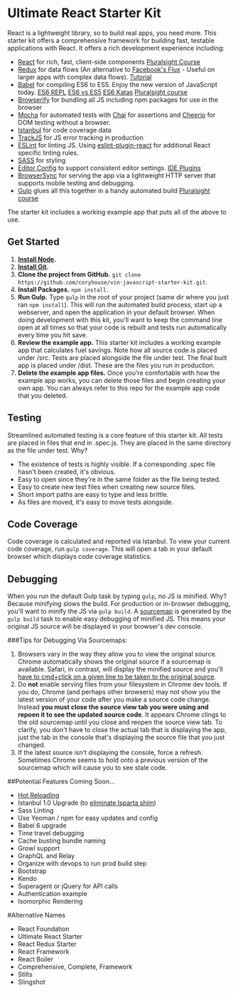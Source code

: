 # Ultimate React Starter Kit
React is a lightweight library, so to build real apps, you need more. This starter kit offers a comprehensive framework for building fast, testable applications with React. It offers a rich development experience including:

* [React](https://facebook.github.io/react/) for rich, fast, client-side components  [Pluralsight Course](https://app.pluralsight.com/library/courses/react-flux-building-applications/table-of-contents)  
* [Redux](http://redux.js.org) for data flows (An alternative to [Facebook's Flux](https://facebook.github.io/flux/docs/overview.html) - Useful on larger apps with complex data flows). [Tutorial](https://egghead.io/series/getting-started-with-redux)  
* [Babel](http://babeljs.io) for compiling ES6 to ES5. Enjoy the new version of JavaScript today. [ES6 REPL](https://babeljs.io/repl/) [ES6 vs ES5](http://es6-features.org) [ES6 Katas](http://es6katas.org) [Pluralsight course](http://www.pluralsight.com/courses/javascript-fundamentals-es6)  
* [Browserify](http://browserify.org/) for bundling all JS including npm packages for use in the browser  
* [Mocha](http://mochajs.org) for automated tests with [Chai](http://chaijs.com/) for assertions and [Cheerio](https://www.npmjs.com/package/cheerio) for DOM testing without a browser.
* [Istanbul](https://github.com/gotwarlost/istanbul) for code coverage data
* [TrackJS](http://trackjs.com) for JS error tracking in production  
* [ESLint](http://eslint.org/) for linting JS. Using [eslint-plugin-react](https://github.com/yannickcr/eslint-plugin-react) for additional React specific linting rules.
* [SASS](http://sass-lang.com/) for styling  
* [Editor Config](http://editorconfig.org) to support consistent editor settings. [IDE Plugins](http://editorconfig.org/#download)
* [BrowserSync](http://www.browsersync.com) for serving the app via a lightweight HTTP server that supports mobile testing and debugging.
* [Gulp](http://gulpjs.com) glues all this together in a handy automated build [Pluralsight course](https://app.pluralsight.com/library/courses/javascript-build-automation-gulpjs)  

The starter kit includes a working example app that puts all of the above to use.

## Get Started
1. **[Install Node](https://nodejs.org).**
2. **[Install Git](https://git-scm.com/downloads).**
3. **Clone the project from GitHub.**  `git clone https://github.com/coryhouse/vin-javascript-starter-kit.git`.
4. **Install Packages.** `npm install`. 
5. **Run Gulp.** Type `gulp` in the root of your project (same dir where you just ran `npm install`). This will run the automated build process, start up a webserver, and open the application in your default browser. When doing development with this kit, you'll want to keep the command line open at all times so that your code is rebuilt and tests run automatically every time you hit save.
6. **Review the example app.** This starter kit includes a working example app that calculates fuel savings. Note how all source code is placed under /src. Tests are placed alongside the file under test. The final built app is placed under /dist. These are the files you run in production.
7. **Delete the example app files.** Once you're comfortable with how the example app works, you can delete those files and begin creating your own app. You can always refer to this repo for the example app code that you deleted.

## Testing
Streamlined automated testing is a core feature of this starter kit. All tests are placed in files that end in .spec.js. They are placed in the same directory as the file under test. Why?
+ The existence of tests is highly visible. If a corresponding .spec file hasn't been created, it's obvious.
+ Easy to open since they're in the same folder as the file being tested.
+ Easy to create new test files when creating new source files.
+ Short import paths are easy to type and less brittle.
+ As files are moved, it's easy to move tests alongside.

## Code Coverage
Code coverage is calculated and reported via Istanbul. To view your current code coverage, run `gulp coverage`. This will open a tab in your default browser which displays code coverage statistics.

## Debugging
When you run the default Gulp task by typing `gulp`, no JS is minified. Why? Because minifying slows the build. For production or in-browser debugging, you'll want to minify the JS via `gulp build`.  A [sourcemap](http://www.html5rocks.com/en/tutorials/developertools/sourcemaps/) is generated by the `gulp build` task to enable easy debugging of minified JS. This means your original JS source will be displayed in your browser's dev console.

###Tips for Debugging Via Sourcemaps: 
1. Browsers vary in the way they allow you to view the original source. Chrome automatically shows the original source if a sourcemap is available. Safari, in contrast, will display the minified source and you'll [have to cmd+click on a given line to be taken to the original source](http://stackoverflow.com/questions/19550060/how-do-i-toggle-source-mapping-in-safari-7).
2. Do **not** enable serving files from your filesystem in Chrome dev tools. If you do, Chrome (and perhaps other browsers) may not show you the latest version of your code after you make a source code change. Instead **you must close the source view tab you were using and repoen it to see the updated source code**. It appears Chrome clings to the old sourcemap until you close and reopen the source view tab. To clarify, you don't have to close the actual tab that is displaying the app, just the tab in the console that's displaying the source file that you just changed.
3. If the latest source isn't displaying the console, force a refresh. Sometimes Chrome seems to hold onto a previous version of the sourcemap which will cause you to see stale code.

##Potential Features Coming Soon...
* [Hot Reloading](https://github.com/Browsersync/recipes/tree/master/recipes/webpack.react-transform-hmr)  
* Istanbul 1.0 Upgrade (to [eliminate Isparta shim](https://github.com/gotwarlost/istanbul/releases))  
* Sass Linting
* Use Yeoman / npm for easy updates and config
* Babel 6 upgrade
* Time travel debugging
* Cache busting bundle naming
* Growl support
* GraphQL and Relay
* Organize with devops to run prod build step
* Bootstrap
* Kendo
* Superagent or jQuery for API calls
* Authentication example  
* Isomorphic Rendering  

#Alternative Names
* React Foundation
* Ultimate React Starter
* React Redux Starter
* React Framework
* React Boiler
* Comprehensive, Complete, Framework
* Stilts
* Slingshot
